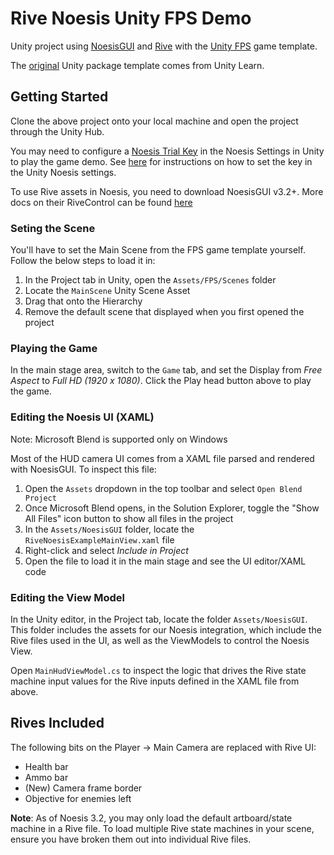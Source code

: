 # Rive Noesis Unity FPS Demo

Unity project using [NoesisGUI](https://www.noesisengine.com/) and [Rive](https://rive.app/) with the [Unity FPS](https://www.noesisengine.com/forums/viewtopic.php?t=2772) game template.

The [original](https://learn.unity.com/project/fps-template) Unity package template comes from Unity Learn.

## Getting Started

Clone the above project onto your local machine and open the project through the Unity Hub.

You may need to configure a [Noesis Trial Key](https://www.noesisengine.com/trial/) in the Noesis Settings in Unity to play the game demo. See [here](https://www.noesisengine.com/docs/Gui.Core.Licensing.html#unity) for instructions on how to set the key in the Unity Noesis settings.

To use Rive assets in Noesis, you need to download NoesisGUI v3.2+. More docs on their RiveControl can be found [here](https://www.noesisengine.com/docs/3.2/App.RiveControl._RiveControl.html)

### Seting the Scene

You'll have to set the Main Scene from the FPS game template yourself. Follow the below steps to load it in:

1. In the Project tab in Unity, open the `Assets/FPS/Scenes` folder
2. Locate the `MainScene` Unity Scene Asset
3. Drag that onto the Hierarchy
4. Remove the default scene that displayed when you first opened the project

### Playing the Game

In the main stage area, switch to the `Game` tab, and set the Display from _Free Aspect_ to _Full HD (1920 x 1080)_. Click the Play head button above to play the game.

### Editing the Noesis UI (XAML)

Note: Microsoft Blend is supported only on Windows

Most of the HUD camera UI comes from a XAML file parsed and rendered with NoesisGUI. To inspect this file:

1. Open the `Assets` dropdown in the top toolbar and select `Open Blend Project`
2. Once Microsoft Blend opens, in the Solution Explorer, toggle the "Show All Files" icon button to show all files in the project
3. In the `Assets/NoesisGUI` folder, locate the `RiveNoesisExampleMainView.xaml` file
4. Right-click and select _Include in Project_
5. Open the file to load it in the main stage and see the UI editor/XAML code

### Editing the View Model

In the Unity editor, in the Project tab, locate the folder `Assets/NoesisGUI`. This folder includes the assets for our Noesis integration, which include the Rive files used in the UI, as well as the ViewModels to control the Noesis View.

Open `MainHudViewModel.cs` to inspect the logic that drives the Rive state machine input values for the Rive inputs defined in the XAML file from above.

## Rives Included

The following bits on the Player -> Main Camera are replaced with Rive UI:
- Health bar
- Ammo bar
- (New) Camera frame border
- Objective for enemies left

**Note**: As of Noesis 3.2, you may only load the default artboard/state machine in a Rive file. To load multiple Rive state machines in your scene, ensure you have broken them out into individual Rive files.
